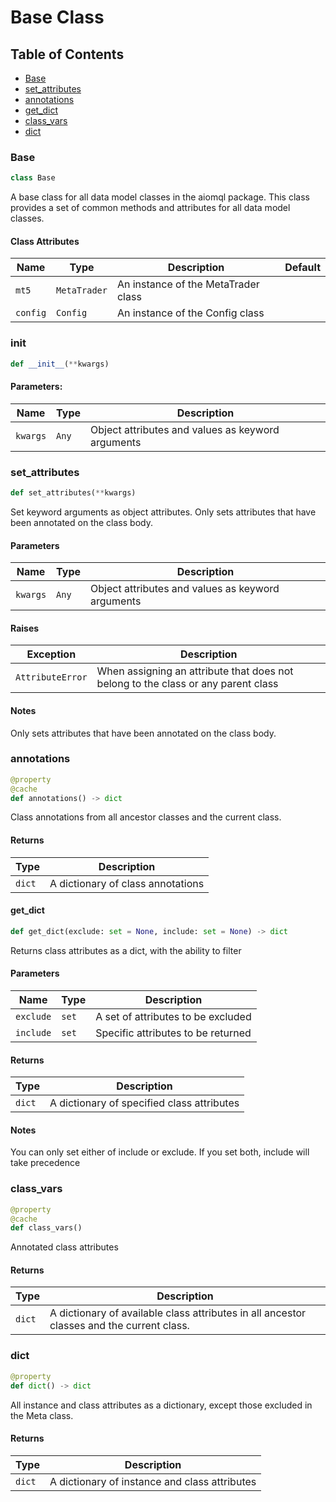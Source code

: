 # Base Class

## Table of Contents
- [Base](#base)
- [set\_attributes](#base.set_attributes)
- [annotations](#base.annotations)
- [get\_dict](#base.get_dict)
- [class\_vars](#base.class_vars)
- [dict](#base.dict)

<a id="base"></a>    
### Base
```python
class Base
```
A base class for all data model classes in the aiomql package. This class provides a set of common methods
and attributes for all data model classes.

#### Class Attributes
| Name     | Type         | Description                         | Default |
|----------|--------------|-------------------------------------|---------|
| `mt5`    | `MetaTrader` | An instance of the MetaTrader class |         |
| `config` | `Config`     | An instance of the Config class     |         |

<a id="base.__init__"></a>
### __init__
```python
def __init__(**kwargs)
```
#### Parameters:
| Name     | Type  | Description                                       |
|----------|-------|---------------------------------------------------|
| `kwargs` | `Any` | Object attributes and values as keyword arguments |

<a id="base.set_attributes"></a>
### set_attributes
```python
def set_attributes(**kwargs)
```
Set keyword arguments as object attributes. Only sets attributes that have been annotated on the class body.
#### Parameters
| Name     | Type  | Description                                       |
|----------|-------|---------------------------------------------------|
| `kwargs` | `Any` | Object attributes and values as keyword arguments |

#### Raises
| Exception        | Description                                                                       |
|------------------|-----------------------------------------------------------------------------------|
| `AttributeError` | When assigning an attribute that does not belong to the class or any parent class |

#### Notes
Only sets attributes that have been annotated on the class body.

<a id="base.annotations"></a>
### annotations
```python
@property
@cache
def annotations() -> dict
```
Class annotations from all ancestor classes and the current class.
#### Returns
| Type   | Description                       |
|--------|-----------------------------------|
| `dict` | A dictionary of class annotations |

<a id="base.get_dict"></a>
#### get\_dict
```python
def get_dict(exclude: set = None, include: set = None) -> dict
```
Returns class attributes as a dict, with the ability to filter
#### Parameters
| Name      | Type  | Description                        |
|-----------|-------|------------------------------------|
| `exclude` | `set` | A set of attributes to be excluded |
| `include` | `set` | Specific attributes to be returned |
#### Returns
| Type   | Description                                |
|--------|--------------------------------------------|
| `dict` | A dictionary of specified class attributes |

#### Notes
You can only set either of include or exclude. If you set both, include will take precedence

<a id="base.class_vars"></a>
### class\_vars
```python
@property
@cache
def class_vars()
```
Annotated class attributes
#### Returns
| Type   | Description                                                                               |
|--------|-------------------------------------------------------------------------------------------|
| `dict` | A dictionary of available class attributes in all ancestor classes and the current class. |

<a id="base.dict"></a>
### dict
```python
@property
def dict() -> dict
```
All instance and class attributes as a dictionary, except those excluded in the Meta class.
#### Returns
| Type   | Description                                   |
|--------|-----------------------------------------------|
| `dict` | A dictionary of instance and class attributes |
